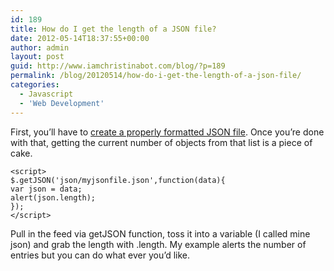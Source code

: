 ```yaml
---
id: 189
title: How do I get the length of a JSON file?
date: 2012-05-14T18:37:55+00:00
author: admin
layout: post
guid: http://www.iamchristinabot.com/blog/?p=189
permalink: /blog/20120514/how-do-i-get-the-length-of-a-json-file/
categories:
  - Javascript
  - 'Web Development'
---
```

First, you&#8217;ll have to [create a properly formatted JSON file](http://www.iamchristinabot.com/blog/category/web-development/javascript/). Once you&#8217;re done with that, getting the current number of objects from that list is a piece of cake.

    <script>
    $.getJSON('json/myjsonfile.json',function(data){
    var json = data;
    alert(json.length);
    });
    </script>


Pull in the feed via getJSON function, toss it into a variable (I called mine json) and grab the length with .length. My example alerts the number of entries but you can do what ever you&#8217;d like.
